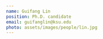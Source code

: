 ```yaml
---
name: Guifang Lin
position: Ph.D. candidate
email: guifanglin@ksu.edu
photo: assets/images/people/lin.jpg
---
```

